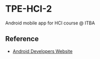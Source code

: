 TPE-HCI-2
===============

Android mobile app for HCI course @ ITBA


Reference
---------

 * [Android Developers Website](http://developer.android.com/)
